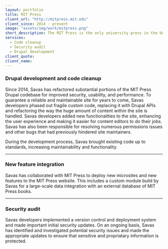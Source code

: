 ```yaml
---
layout: portfolio
title: MIT Press
client_url: "http://mitpress.mit.edu"
client_since: 2014 - present
image: "assets/img/work/mitpress.png"
short_description: The MIT Press is the only university press in the United States whose list is based in science and technology. MIT Press publishes about 200 new books a year and over 30 journals.
services:
  - Code cleanup
  - Security audit
  - Drupal development
client_quote:
client_name:
---
```


### Drupal development and code cleanup

Since 2014, Savas has refactored substantial portions of the MIT Press Drupal codebase for improved security, usability, and performance. To guarantee a reliable and maintainable site for years to come, Savas developers phased out fragile custom code, replacing it with Drupal APIs and refactoring the way the huge amount of content within the site is handled. Savas developers added new functionalities to the site, enhancing the user experience and making it easier for content editors to do their jobs. Savas has also been responsible for resolving numerous permissions issues and other bugs that had previously hindered site maintainers.

During the development process, Savas brought existing code up to standards, increasing maintainability and functionality.

---

### New feature integration

Savas has collaborated with MIT Press to deploy new microsites and new features to the MIT Press website. This includes a custom module build by Savas for a large-scale data integration with an external database of MIT Press books.

---

### Security audit

Savas developers implemented a version control and deployment system and made important initial security updates. On an ongoing basis, Savas has identified and investigated potential security issues and made the appropriate updates to ensure that sensitive and propriatary information is protected.
